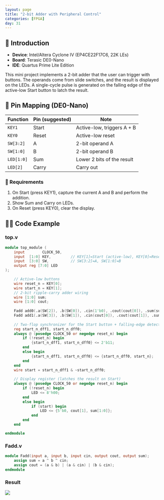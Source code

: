```yaml
---
layout: page
title: "2-bit Adder with Peripheral Control"
categories: [FPGA]
day: 31
---
```


## 📌 Introduction
* **Device**: Intel/Altera Cyclone IV (EP4CE22F17C6, 22K LEs)
* **Board**: Terasic DE0-Nano
* **IDE**: Quartus Prime Lite Edition

This mini project implements a 2-bit adder that the user can trigger with buttons. The operands come from slide switches, and the result is displayed on the LEDs. A single-cycle pulse is generated on the falling edge of the active-low Start button to latch the result.

## 🔧 Pin Mapping (DE0-Nano)
| Function   | Pin (suggested) | Note                       |
| ---------- | --------------- | -------------------------- |
| `KEY1`     | Start           | Active-low, triggers A + B |
| `KEY0`     | Reset           | Active-low reset           |
| `SW[3:2]`  | A               | 2-bit operand A            |
| `SW[1:0]`  | B               | 2-bit operand B            |
| `LED[1:0]` | Sum             | Lower 2 bits of the result |
| `LED[2]`   | Carry           | Carry out                  |

### 🧩 Requirements

1. On Start (press KEY1), capture the current A and B and perform the addition.
2. Show Sum and Carry on LEDs.
3. On Reset (press KEY0), clear the display.

## 🧑‍💻 Code Example

### top.v
```verilog
module top_module (
    input        CLOCK_50,
    input  [1:0] KEY,         // KEY[1]=Start (active-low), KEY[0]=Reset (active-low)
    input  [3:0] SW,          // SW[3:2]=A, SW[1:0]=B
    output reg [7:0] LED
);

    // Active-low buttons
	wire reset_n = KEY[0];
	wire start_n = KEY[1];
    // 2-bit ripple-carry adder wiring
	wire [1:0] sum;
	wire [1:0] cout;
	
	Fadd add0(.a(SW[2]), .b(SW[0]), .cin(1'b0), .cout(cout[0]), .sum(sum[0]));
	Fadd add1(.a(SW[3]), .b(SW[1]), .cin(cout[0]), .cout(cout[1]), .sum(sum[1]));
	
    // Two-flop synchronizer for the Start button + falling-edge detection (active-low press)
	reg start_n_dff1, start_n_dff0;
	always @ (posedge CLOCK_50 or negedge reset_n) begin
		if (!reset_n) begin
			{start_n_dff1, start_n_dff0} <= 2'b11;
		end
		else begin
			{start_n_dff1, start_n_dff0} <= {start_n_dff0, start_n};
		end
	end
	wire start = start_n_dff1 & ~start_n_dff0;
	
    // Display register (latches the result on Start)
	always @ (posedge CLOCK_50 or negedge reset_n) begin
		if (!reset_n) begin
			LED <= 8'h00;
		end
		else begin
			if (start) begin
				LED <= {5'b0, cout[1], sum[1:0]};
			end
		end
	end

endmodule
```

### Fadd.v
```verilog
module Fadd(input a, input b, input cin, output cout, output sum);
	assign sum = a ^ b ^ cin;
	assign cout = (a & b) | (a & cin) | (b & cin);
endmodule
```

### Result
![](../assets/day31/result.jpg)